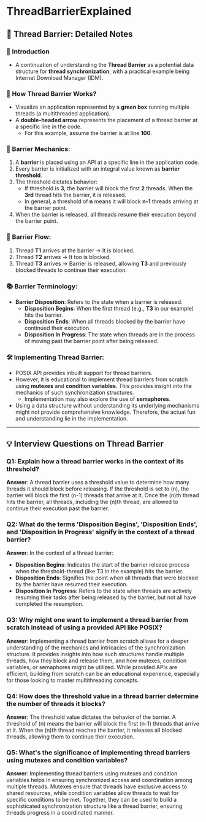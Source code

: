 # ThreadBarrierExplained


## 📌 Thread Barrier: Detailed Notes

### 📜 Introduction
- A continuation of understanding the **Thread Barrier** as a potential data structure for **thread synchronization**, with a practical example being Internet Download Manager (IDM).

### 🎯 How Thread Barrier Works?
- Visualize an application represented by a **green box** running multiple threads (a multithreaded application).
- A **double-headed arrow** represents the placement of a thread barrier at a specific line in the code.
  - For this example, assume the barrier is at line **100**.

### 🚧 Barrier Mechanics:
1. A **barrier** is placed using an API at a specific line in the application code.
2. Every barrier is initialized with an integral value known as **barrier threshold**.
3. The threshold dictates behavior:
   - If threshold is **3**, the barrier will block the first **2** threads. When the **3rd** thread hits the barrier, it is released.
   - In general, a threshold of **n** means it will block **n-1** threads arriving at the barrier point.
4. When the barrier is released, all threads resume their execution beyond the barrier point.

### 🔄 Barrier Flow:
1. Thread **T1** arrives at the barrier → It is blocked.
2. Thread **T2** arrives → It too is blocked.
3. Thread **T3** arrives → Barrier is released, allowing **T3** and previously blocked threads to continue their execution.

### 📚 Barrier Terminology:
- **Barrier Disposition**: Refers to the state when a barrier is released.
  - **Disposition Begins**: When the first thread (e.g., **T3** in our example) hits the barrier.
  - **Disposition Ends**: When all threads blocked by the barrier have continued their execution.
  - **Disposition In Progress**: The state when threads are in the process of moving past the barrier point after being released.

### 🛠 Implementing Thread Barrier:
- POSIX API provides inbuilt support for thread barriers.
- However, it is educational to implement thread barriers from scratch using **mutexes** and **condition variables**. This provides insight into the mechanics of such synchronization structures.
  - Implementation may also explore the use of **semaphores**.
- Using a data structure without understanding its underlying mechanisms might not provide comprehensive knowledge. Therefore, the actual fun and understanding lie in the implementation.

---

## 💡 Interview Questions on Thread Barrier

### Q1: Explain how a thread barrier works in the context of its threshold?

**Answer**: A thread barrier uses a threshold value to determine how many threads it should block before releasing. If the threshold is set to \(n\), the barrier will block the first \(n-1\) threads that arrive at it. Once the \(n\)th thread hits the barrier, all threads, including the \(n\)th thread, are allowed to continue their execution past the barrier.

### Q2: What do the terms 'Disposition Begins', 'Disposition Ends', and 'Disposition In Progress' signify in the context of a thread barrier?

**Answer**: In the context of a thread barrier:
- **Disposition Begins**: Indicates the start of the barrier release process when the threshold-thread (like T3 in the example) hits the barrier.
- **Disposition Ends**: Signifies the point when all threads that were blocked by the barrier have resumed their execution.
- **Disposition In Progress**: Refers to the state when threads are actively resuming their tasks after being released by the barrier, but not all have completed the resumption.

### Q3: Why might one want to implement a thread barrier from scratch instead of using a provided API like POSIX?

**Answer**: Implementing a thread barrier from scratch allows for a deeper understanding of the mechanics and intricacies of the synchronization structure. It provides insights into how such structures handle multiple threads, how they block and release them, and how mutexes, condition variables, or semaphores might be utilized. While provided APIs are efficient, building from scratch can be an educational experience, especially for those looking to master multithreading concepts.

### Q4: How does the threshold value in a thread barrier determine the number of threads it blocks?

**Answer**: The threshold value dictates the behavior of the barrier. A threshold of \(n\) means the barrier will block the first \(n-1\) threads that arrive at it. When the \(n\)th thread reaches the barrier, it releases all blocked threads, allowing them to continue their execution.

### Q5: What's the significance of implementing thread barriers using mutexes and condition variables?

**Answer**: Implementing thread barriers using mutexes and condition variables helps in ensuring synchronized access and coordination among multiple threads. Mutexes ensure that threads have exclusive access to shared resources, while condition variables allow threads to wait for specific conditions to be met. Together, they can be used to build a sophisticated synchronization structure like a thread barrier, ensuring threads progress in a coordinated manner.
